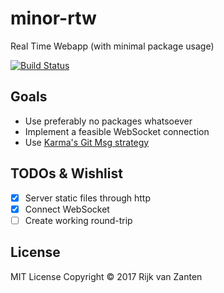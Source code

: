 # minor-rtw
Real Time Webapp (with minimal package usage)

[![Build Status](https://semaphoreci.com/api/v1/rijkvanzanten/minor-rtw/branches/master/shields_badge.svg)](https://semaphoreci.com/rijkvanzanten/minor-rtw)

## Goals
-  Use preferably no packages whatsoever
-  Implement a feasible WebSocket connection
-  Use [Karma's Git Msg strategy](http://karma-runner.github.io/1.0/dev/git-commit-msg.html)

## TODOs & Wishlist
-  [x] Server static files through http
-  [x] Connect WebSocket
-  [ ] Create working round-trip

## License
MIT License
Copyright © 2017 Rijk van Zanten
